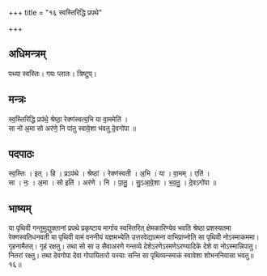 +++
title = "१६ स्वस्तिरिद्धि प्रपथे"

+++
## अधिमन्त्रम्
पथ्या स्वस्तिः। गयः प्लातः। त्रिष्टुप्।

## मन्त्रः
स्व॒स्तिरिद्धि प्रप॑थे॒ श्रेष्ठा॒ रेक्ण॑स्वत्य॒भि या वा॒ममेति॑ ।  
सा नो॑ अ॒मा सो अर॑णे॒ नि पा॑तु स्वावे॒शा भ॑वतु दे॒वगो॑पा ॥

## पदपाठः
स्व॒स्तिः । इत् । हि । प्रऽप॑थे । श्रेष्ठा॑ । रेक्ण॑स्वती । अ॒भि । या । वा॒मम् । एति॑ ।  
सा । नः॒ । अ॒मा । सो इति॑ । अर॑णे । नि । पा॒तु॒ । सु॒ऽआ॒वे॒शा । भ॒व॒तु॒ । दे॒वऽगो॑पा ॥

## भाष्यम्
या पृथिवी गन्तुमुद्युक्तानां प्रपथे प्रकृष्टाय मार्गाय स्वस्तिरित् क्षेमकारिण्येव भवति श्रेष्ठा प्रशस्यतमा रेक्णस्वतिधनवती या पृथिवी वामं वननीयं यज्ञमभ्येति उत्तरवेद्यात्मना वाभिप्राप्नोति सा पृथिवी नोऽस्माकममा। गृहनामैतत्। गृहं रक्षतु। तथा सो सा उ सैवाअरणे गन्तव्ये देशेऽरणेऽरमणेऽरण्यादिके देशे वा नोऽस्मान्निपातु। नितरां रक्ष्तु। तथा देवगोपा देवा गोपायितारो यस्याः सन्ति सा पृथिव्यन्स्माकं स्वावेशा शोभननिवासा भवतु॥१६॥